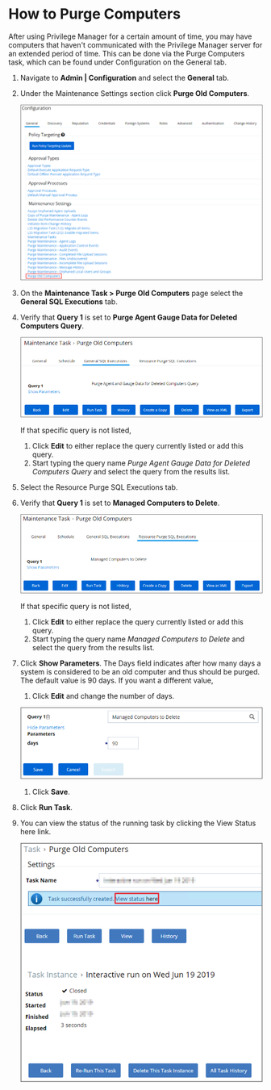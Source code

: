 [title]: # (Purge Computers)
[tags]: # (maintenance)
[priority]: # (2)
# How to Purge Computers

After using Privilege Manager for a certain amount of time, you may have computers that haven't communicated with the Privilege Manager server for an extended period of time. This can be done via the Purge Computers task, which can be found under Configuration on the General tab.

1. Navigate to __Admin | Configuration__ and select the __General__ tab.
1. Under the Maintenance Settings section click __Purge Old Computers__.

   ![Selecting the Purge Computers task](images/maintenance/purge-computers-1.png)
1. On the __Maintenance Task > Purge Old Computers__ page select the __General SQL Executions__ tab.
1. Verify that __Query 1__ is set to __Purge Agent Gauge Data for Deleted Computers Query__.

   ![Query verification - General SQL Executions](images/maintenance/purge-computers-2.png)

   If that specific query is not listed,

   1. Click __Edit__ to either replace the query currently listed or add this query.
   1. Start typing the query name _Purge Agent Gauge Data for Deleted Computers Query_ and select the query from the results list.
1. Select the Resource Purge SQL Executions tab.
1. Verify that __Query 1__ is set to __Managed Computers to Delete__.

   ![Query verification - Managed Computers to Delete](images/maintenance/purge-computers-3.png)

   If that specific query is not listed,

   1. Click __Edit__ to either replace the query currently listed or add this query.
   1. Start typing the query name _Managed Computers to Delete_ and select the query from the results list.
1. Click __Show Parameters__. The Days field indicates after how many days a system is considered to be an old computer and thus should be purged. The default value is 90 days. If you want a different value,

   1. Click __Edit__ and change the number of days.

   ![Adjust the number of days, after which a computer is considered old](images/maintenance/purge-computers-4.png)
   1. Click __Save__.
1. Click __Run Task__.
1. You can view the status of the running task by clicking the View Status here link.

   ![View the status](images/maintenance/purge-computers-5.png)
